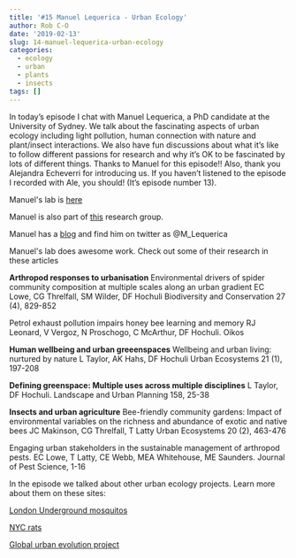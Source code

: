 ```yaml
---
title: '#15 Manuel Lequerica - Urban Ecology'
author: Rob C-O
date: '2019-02-13'
slug: 14-manuel-lequerica-urban-ecology
categories:
  - ecology
  - urban
  - plants
  - insects
tags: []
---
```


In today’s episode I chat with Manuel Lequerica, a PhD candidate at the University of Sydney. We talk about the fascinating aspects of urban ecology including light pollution, human connection with nature and plant/insect interactions. We also have fun discussions about what it’s like to follow different passions for research and why it’s OK to be fascinated by lots of different things. Thanks to Manuel for this episode!! Also, thank you Alejandra Echeverri for introducing us. If you haven’t listened to the episode I recorded with Ale, you should! (It’s episode number 13).

Manuel's lab is [here](https://sydney.edu.au/science/our-research/research-areas/life-and-environmental-sciences/integrative-ecology-lab.html)

Manuel is also part of [this](http://www.tanyalatty.com/) research group.

Manuel has a [blog](https://lacomidasobrelamesa.blogspot.com/) and find him on twitter as @M_Lequerica

Manuel's lab does awesome work.  Check out some of their research in these articles

**Arthropod responses to urbanisation**
Environmental drivers of spider community composition at multiple scales along an urban gradient EC Lowe, CG Threlfall, SM Wilder, DF Hochuli Biodiversity and Conservation 27 (4), 829-852

Petrol exhaust pollution impairs honey bee learning and memory RJ Leonard, V Vergoz, N Proschogo, C McArthur, DF Hochuli. Oikos

**Human wellbeing and urban greeenspaces**
Wellbeing and urban living: nurtured by nature L Taylor, AK Hahs, DF Hochuli
Urban Ecosystems 21 (1), 197-208

**Defining greenspace: Multiple uses across multiple disciplines**
L Taylor, DF Hochuli. Landscape and Urban Planning 158, 25-38

**Insects and urban agriculture**
Bee-friendly community gardens: Impact of environmental variables on the richness and abundance of exotic and native bees JC Makinson, CG Threlfall, T Latty Urban Ecosystems 20 (2), 463-476

Engaging urban stakeholders in the sustainable management of arthropod pests. EC Lowe, T Latty, CE Webb, MEA Whitehouse, ME Saunders. Journal of Pest Science, 1-16

In the episode we talked about other urban ecology projects.  Learn more about them on these sites:

[London Underground mosquitos](https://www.smithsonianmag.com/smart-news/london-underground-has-its-own-mosquito-subspecies-180958566/)

[NYC rats](https://www.washingtonpost.com/news/speaking-of-science/wp/2018/06/05/as-cities-report-more-rats-than-ever-scientists-find-eastside-and-westside-rodents/?noredirect=on&utm_term=.2e0b79cf286e)

[Global urban evolution project](https://www.nytimes.com/2018/07/20/science/white-clover-evolution.html)